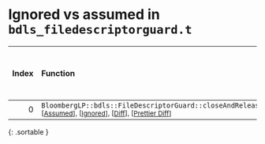 # Ignored vs assumed in `bdls_filedescriptorguard.t`

<script src="../sorttable.js"></script>

|   Index | Function                                                                                                                                                                   |   Difference in number of lines |   Function size difference in bytes |   Number of lines in assumed build |   Number of bytes in assumed build |   Number of lines in ignored build |   Number of bytes in ignored build |
|--------:|:---------------------------------------------------------------------------------------------------------------------------------------------------------------------------|--------------------------------:|------------------------------------:|-----------------------------------:|-----------------------------------:|-----------------------------------:|-----------------------------------:|
|       0 | `BloombergLP::bdls::FileDescriptorGuard::closeAndRelease()` <sup>\[[Assumed](0-assume)\], \[[Ignored](0-none)\], \[[Diff](0.diff.html)\], \[[Prettier Diff](0-diff.html)\] |                               3 |                                   0 |                                 13 |                                 32 |                                 10 |                                 32 |
{: .sortable }
